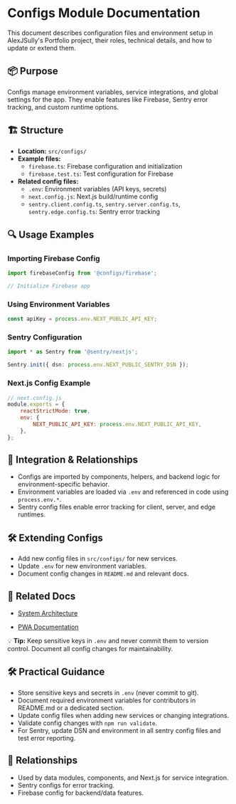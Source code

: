 # Configs Module Documentation

This document describes configuration files and environment setup in AlexJSully's Portfolio project, their roles, technical details, and how to update or extend them.

## 📦 Purpose

Configs manage environment variables, service integrations, and global settings for the app. They enable features like Firebase, Sentry error tracking, and custom runtime options.

## 🏗️ Structure

- **Location:** `src/configs/`
- **Example files:**
    - `firebase.ts`: Firebase configuration and initialization
    - `firebase.test.ts`: Test configuration for Firebase
- **Related config files:**
    - `.env`: Environment variables (API keys, secrets)
    - `next.config.js`: Next.js build/runtime config
    - `sentry.client.config.ts`, `sentry.server.config.ts`, `sentry.edge.config.ts`: Sentry error tracking

## 🔍 Usage Examples

### Importing Firebase Config

```ts
import firebaseConfig from '@configs/firebase';

// Initialize Firebase app
```

### Using Environment Variables

```ts
const apiKey = process.env.NEXT_PUBLIC_API_KEY;
```

### Sentry Configuration

```ts
import * as Sentry from '@sentry/nextjs';

Sentry.init({ dsn: process.env.NEXT_PUBLIC_SENTRY_DSN });
```

### Next.js Config Example

```js
// next.config.js
module.exports = {
	reactStrictMode: true,
	env: {
		NEXT_PUBLIC_API_KEY: process.env.NEXT_PUBLIC_API_KEY,
	},
};
```

## 🧩 Integration & Relationships

- Configs are imported by components, helpers, and backend logic for environment-specific behavior.
- Environment variables are loaded via `.env` and referenced in code using `process.env.*`.
- Sentry config files enable error tracking for client, server, and edge runtimes.

## 🛠️ Extending Configs

- Add new config files in `src/configs/` for new services.
- Update `.env` for new environment variables.
- Document config changes in `README.md` and relevant docs.

## 🔗 Related Docs

- [System Architecture](./index.md)

- [PWA Documentation](./pwa.md)

💡 **Tip:** Keep sensitive keys in `.env` and never commit them to version control. Document all config changes for maintainability.

## 🛠️ Practical Guidance

- Store sensitive keys and secrets in `.env` (never commit to git).
- Document required environment variables for contributors in README.md or a dedicated section.
- Update config files when adding new services or changing integrations.
- Validate config changes with `npm run validate`.
- For Sentry, update DSN and environment in all sentry config files and test error reporting.

## 🧩 Relationships

- Used by data modules, components, and Next.js for service integration.
- Sentry configs for error tracking.
- Firebase config for backend/data features.
